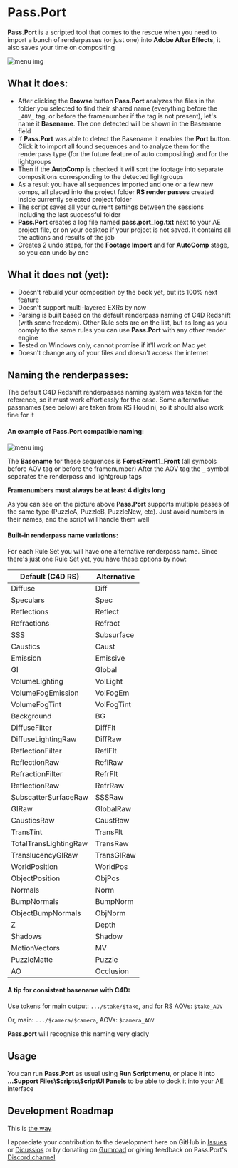 # Pass.Port
**Pass.Port** is a scripted tool that comes to the rescue when you need to import a bunch of renderpasses (or just one) into **Adobe After Effects**, it also saves your time on compositing

![menu img](https://i.imgur.com/zzlOsnc.png "Pass.Port interface")

 ## What it does:
* After clicking the **Browse** button **Pass.Port** analyzes the files in the folder you selected to find their shared name (everything before the `_AOV_` tag, or before the framenumber if the tag is not present), let's name it **Basename**. The one detected will be shown in the Basename field
* If **Pass.Port** was able to detect the Basename it enables the **Port** button. Click it to import all found sequences and to analyze them for the renderpass type (for the future feature of auto compositing) and for the lightgroups
* Then if the **AutoComp** is checked it will sort the footage into separate compositions corresponding to the detected lightgroups
* As a result you have all sequences imported and one or a few new comps, all placed into the project folder **RS render passes** created inside currently selected project folder
* The script saves all your current settings between the sessions including the last successful folder
* **Pass.Port** creates a log file named **pass.port_log.txt** next to your AE project file, or on your desktop if your project is not saved. It contains all the actions and results of the job
* Creates 2 undo steps, for the **Footage Import** and for **AutoComp** stage, so you can undo by one

## What it does not (yet):
* Doesn't rebuild your composition by the book yet, but its 100% next feature
* Doesn't support multi-layered EXRs by now
* Parsing is built based on the default renderpass naming of C4D Redshift (with some freedom). Other Rule sets are on the list, but as long as you comply to the same rules you can use **Pass.Port** with any other render engine
* Tested on Windows only, cannot promise if it'll work on Mac yet
* Doesn't change any of your files and doesn't access the internet

## Naming the renderpasses:

The default C4D Redshift renderpasses naming system was taken for the reference, so it must work effortlessly for the case. Some alternative passnames (see below) are taken from RS Houdini, so it should also work fine for it

#### An example of Pass.Port compatible naming:

![menu img](https://i.imgur.com/jnj5JBs.png "Naming the passes")

The **Basename** for these sequences is **ForestFront1_Front** (all symbols before AOV tag or before the framenumber)
After the AOV tag the `_` symbol separates the renderpass and lightgroup tags

**Framenumbers must always be at least 4 digits long**

As you can see on the picture above **Pass.Port** supports multiple passes of the same type (PuzzleA, PuzzleB, PuzzleNew, etc). Just avoid numbers in their names, and the script will handle them well

#### Built-in renderpass name variations:

For each Rule Set you will have one alternative renderpass name. Since there's just one Rule Set yet, you have these options by now:

Default (C4D RS) | Alternative
----------|---------------
Diffuse | Diff
Speculars | Spec
Reflections | Reflect
Refractions | Refract
SSS | Subsurface
Caustics | Caust
Emission | Emissive
GI | Global
VolumeLighting | VolLight
VolumeFogEmission | VolFogEm
VolumeFogTint | VolFogTint
Background | BG
DiffuseFilter | DiffFlt
DiffuseLightingRaw | DiffRaw
ReflectionFilter | ReflFlt
ReflectionRaw | ReflRaw
RefractionFilter | RefrFlt
ReflectionRaw | RefrRaw
SubscatterSurfaceRaw | SSSRaw
GIRaw | GlobalRaw
CausticsRaw | CaustRaw
TransTint | TransFlt
TotalTransLightingRaw | TransRaw
TranslucencyGIRaw | TransGIRaw
WorldPosition | WorldPos
ObjectPosition | ObjPos
Normals | Norm
BumpNormals | BumpNorm
ObjectBumpNormals | ObjNorm
Z | Depth
Shadows | Shadow
MotionVectors | MV
PuzzleMatte | Puzzle
AO | Occlusion

#### A tip for consistent basename with C4D:

Use tokens for main output: `.../$take/$take`, and for RS AOVs: `$take_AOV`

Or, main: `.../$camera/$camera`, AOVs: `$camera_AOV`

**Pass.port** will recognise this naming very gladly

## Usage
You can run **Pass.Port** as usual using **Run Script menu**, or place it into **...Support Files\Scripts\ScriptUI Panels** to be able to dock it into your AE interface

## Development Roadmap

This is [the way](https://github.com/keerah/Pass.port/discussions/3)

I appreciate your contribution to the development
here on GitHub in [Issues](https://github.com/keerah/Pass.port/issues) or [Dicussios](https://github.com/keerah/Pass.port/discussions)
or by donating on [Gumroad](https://gumroad.com/l/PassPort)
or giving feedback on Pass.Port's [Discord channel](https://discord.gg/5WhSsE2T)